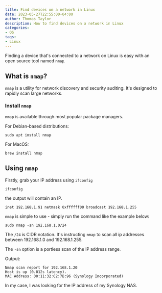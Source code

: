 ```yaml
---
title: Find devices on a network in Linux
date: 2023-05-27T22:55:00-04:00
author: Thomas Taylor
description: How to find devices on a network in Linux
categories:
- OS
tags:
- Linux
---
```


Finding a device that's connected to a network on Linux is easy with an open source tool named `nmap`.

## What is `nmap`?

`nmap` is a utility for network discovery and security auditing. It's designed to rapidly scan large networks.

### Install `nmap`

`nmap` is available through most popular package managers.

For Debian-based distributions:

```shell
sudo apt install nmap
```

For MacOS:

```shell
brew install nmap
```

## Using `nmap`

Firstly, grab your IP address using `ifconfig`

```shell
ifconfig
```

the output will contain an IP.

```shell
inet 192.168.1.91 netmask 0xffffff00 broadcast 192.168.1.255
```

`nmap` is simple to use - simply run the command like the example below:

```shell
sudo nmap -sn 192.168.1.0/24
```

The `/24` is CIDR notation. It's instructing `nmap` to scan all ip addresses between 192.168.1.0 and 192.168.1.255.

The `-sn` option is a portless scan of the IP address range.

Output:

```text
Nmap scan report for 192.168.1.20
Host is up (0.012s latency).
MAC Address: 00:11:32:C2:7B:96 (Synology Incorporated)
```

In my case, I was looking for the IP address of my Synology NAS.
